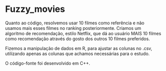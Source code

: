 # Fuzzy_movies
Quanto ao código, resolvemos usar 10 filmes como referência e não usamos mais esses filmes no ranking posteriormente. Criamos um algoritmo de recomendação, estilo Netflix, que dá ao usuário MAIS 10 filmes como recomendação através do gosto dos outros 10 filmes preferidos. 

Fizemos a manipulação de dados em R, para ajustar as colunas no .csv, utilizando apenas as colunas que achamos necessárias para o estudo.

O código-fonte foi desenvolvido em C++.

